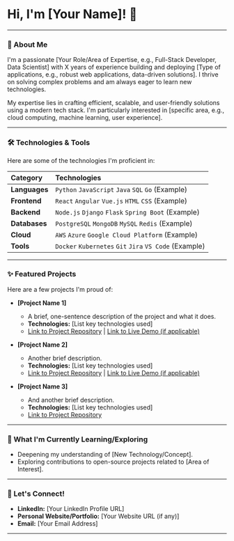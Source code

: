 # Hi, I'm [Your Name]! 👋

---

### 🚀 About Me

I'm a passionate [Your Role/Area of Expertise, e.g., Full-Stack Developer, Data Scientist] with X years of experience building and deploying [Type of applications, e.g., robust web applications, data-driven solutions]. I thrive on solving complex problems and am always eager to learn new technologies.

My expertise lies in crafting efficient, scalable, and user-friendly solutions using a modern tech stack. I'm particularly interested in [specific area, e.g., cloud computing, machine learning, user experience].

---

### 🛠️ Technologies & Tools

Here are some of the technologies I'm proficient in:

| Category      | Technologies                                            |
| :------------ | :------------------------------------------------------ |
| **Languages** | `Python` `JavaScript` `Java` `SQL` `Go` (Example)      |
| **Frontend** | `React` `Angular` `Vue.js` `HTML` `CSS` (Example)      |
| **Backend** | `Node.js` `Django` `Flask` `Spring Boot` (Example)     |
| **Databases** | `PostgreSQL` `MongoDB` `MySQL` `Redis` (Example)       |
| **Cloud** | `AWS` `Azure` `Google Cloud Platform` (Example)        |
| **Tools** | `Docker` `Kubernetes` `Git` `Jira` `VS Code` (Example) |

---

### ✨ Featured Projects

Here are a few projects I'm proud of:

* **[Project Name 1]**
    * A brief, one-sentence description of the project and what it does.
    * **Technologies:** [List key technologies used]
    * [Link to Project Repository](https://github.com/your-username/project-1) | [Link to Live Demo (if applicable)](https://your-project-1-demo.com)

* **[Project Name 2]**
    * Another brief description.
    * **Technologies:** [List key technologies used]
    * [Link to Project Repository](https://github.com/your-username/project-2) | [Link to Live Demo (if applicable)](https://your-project-2-demo.com)

* **[Project Name 3]**
    * And another brief description.
    * **Technologies:** [List key technologies used]
    * [Link to Project Repository](https://github.com/your-username/project-3)

---

### 🌱 What I'm Currently Learning/Exploring

* Deepening my understanding of [New Technology/Concept].
* Exploring contributions to open-source projects related to [Area of Interest].

---

### 🤝 Let's Connect!

* **LinkedIn:** [Your LinkedIn Profile URL]
* **Personal Website/Portfolio:** [Your Website URL (if any)]
* **Email:** [Your Email Address]

---
